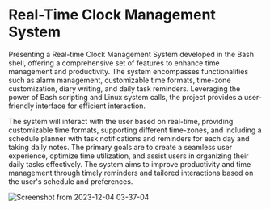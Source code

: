 # Real-Time Clock Management System

Presenting a Real-time Clock Management System developed in the Bash shell, offering a comprehensive set of features to enhance time management and productivity. The system encompasses functionalities such as alarm management, customizable time formats, time-zone customization, diary writing, and daily task reminders. Leveraging the power of Bash scripting and Linux system calls, the project provides a user-friendly interface for efficient interaction.

The system will interact with the user based on real-time, providing customizable time formats, supporting different time-zones, and including a schedule planner with task notifications and reminders for each day and taking daily notes. The primary goals are to create a seamless user experience, optimize time utilization, and assist users in organizing their daily tasks effectively. The system aims to improve productivity and time management through timely reminders and tailored interactions based on the user's schedule and preferences.

![Screenshot from 2023-12-04 03-37-04](https://github.com/moonchild08/Real-Time-Clock-Management-System/assets/120168640/a90e3d7c-df5c-40b7-bdba-e94f83f09cca)
